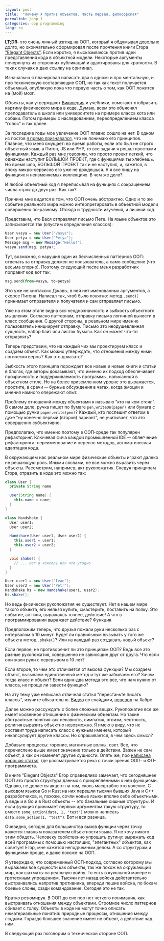 ```yaml
---
layout: post
title:  "Почему я против объектов. Часть первая, философская"
permalink: /oop-1
categories: oop programming
lang: ru
---
```


[book]:http://www.yegor256.com/elegant-objects.html

**LT;DR:** это очень личный взгляд на ООП, который я обдумывал довольно долго,
но окончательно сформировал после прочтения книги Егора ["Elegant
Objects"][book]. Если коротко, я высказываюсь против идеи представления кода в
объектной модели. Некоторые аргументы почерпнуты из сторонних публикаций и
адаптированы для краткости. В таких случаях я даю ссылку на оригинал.

Изначально я планировал написать два в одном: и про ментальную, и про
техническую составляющие ООП, но так как текст получается объемный, опубликую
пока что первую часть о том, как ООП ложится на (мой) мозг.

[wiki]:https://en.wikipedia.org/wiki/Object-oriented_programming#Objects_and_classes

Объекты, как утверждают [Википедия][wiki] и учебники, помогают отобразить
картину физического мира в коде. Думаю, всем это объяснял преподаватель в школе
или университете на примере класса кота или собаки. Потом примеры с
наследованием, переопределением класса "голос" и так далее.

[oop]:http://grishaev.me/oop

За последние годы мое увлечение ООП плавно сошло на нет. В одном из постов [я
прямо признавался][oop], что не понимаю его принципов. Главное, что меня
смущает: во время работы, если это был не строго объектный язык, а Питон, JS или
PHP, то все задачи я решал простыми функциями. Каждый раз мне говорили, что
просто проект легкий, что однажды наступит БОЛЬШОЙ ПРОЕКТ, где с функциями ты
хлебнешь. Но время шло, БОЛЬШОЙ ПРОЕКТ так и не наступил, и, кажется, в эпоху
микро-сервисов его уже не дождешься. А я все пишу на функциях и неизменяемых
коллекциях. В чем же дело?

И любой объектный код я переписывал на функциях с сокращением числа строк до
двух раз. Как так?

Причина мне видится в том, что ООП очень абстрактно. Одно и то же событие
реального мира можно интерпретировать в объектной модели совершенно
по-разному. Отсюда и трудности изучения, и лишний код.

Представим, что Вася отправляет письмо Пете. На языке объектов это записывается
так (опустим определения классов):

~~~java
User vasya = new User("Vasya");
User petya = new User("Petya");
Message msg = new Message("Hello!");
vasya.send(msg, petya);
~~~

Тут, возможно, я нарушил один из бесчисленных паттернов ООП: отвечать за
отправку должен не пользователь, а само сообщение (что весьма спорно). Поэтому
следующий после меня разработчик поправит код вот так:

~~~python
msg.send(from=vasya, to=petya)
~~~

Это уже не синтаксис Джавы, в ней нет именованных аргументов, а скорее
Питона. Написал так, чтоб было понятно: метод `.send()` принимает отправителя и
получателя и сам отправляет письмо.

Уже на этом этапе видна вся неоднозначность и зыбкость объектного
мышления. Согласно паттернам, отправку письма логичней вынести в класс
сообщения. С другой стороны, в реальном мире именно пользователь инициирует
отправку. Письмо это неодушевленная сущность, набор байт или листок бумаги. Как
он может что-то отправлять?

Теперь представим, что на каждый чих мы проектируем класс и создаем объект. Как
можно утверждать, что отношения между ними логически верны? Как это доказать?

Зыбкость этого принципа порождает все новые и новые книги и статьи в блогах, где
авторы доказывают, что именно их подход обеспечивает прозрачность и
поддерживаемость программы, написанной в объектном стиле. Но на более
приземленном уровне это выражается, простите, в срачи -- бурные обсуждения в
чатах, когда эмоции и мнения намного опережают опыт.

Проблему отношений между объектами я называю "кто на ком стоял". В самом деле,
ручка пишет по бумаге `pen.writeOn(paper)` или бумага с помощью ручки
`paper.write(pen)`? Каждый, кто поспешит ответом в духе "ну конечно первый
(второй) вариант", не учитывает, что это совершенно субъективно.

Предполагаю, что именно поэтому в ООП-среде так популярен рефакторинг. Ключевая
фича каждой промышленной IDE -- облегчение рефакторинга: переименование и
перенос методов, автоматическая адаптация кода.

В окружающем нас реальном мире физические объекты играют далеко не решающую
роль. Иными словами, не все можно выразить через объекты. Рассмотрим, например,
акт рукопожатия. Следуя принципам Егора, отразить в коде это можно так:

~~~java
class User {
  private String name

  User(String name) {
    this.name = name;
  }
}

class Handshake {
  User user1;
  User user2;

  Handshare(User user1, User user2) {
    this.user1 = user1;
    this.user2 = user2;
  }

  void shake() {
    // ... лог в консоль или что угодно
  }
}

User user1 = new User("Ivan");
User user2 = new User("Petr");
Handshake hs = new Handshake(user1, user2);
hs.shake();
~~~

Но ведь физически рукопожатия не существует. Нет в нашем мире такого объекта,
его нельзя купить, смастерить, поставить на полку. Это событие, акт или,
выражаясь точнее, действие! А что в программировании выражает действие? Функция.

Предположим теперь, что друзья пожали руки несколько раз с интервалом в 10
минут. Будет ли правильным вызывать у того же объекта метод `.shake()`? Или на
каждый раз создавать новый объект?

Если первое, не противоречит ли это принципам ООП? Ведь все это разные
рукопожатия, совершенно не зависящие друг от друга. Что если они жали руки с
перерывом в 10 лет?

Если второе, то чем это отличается от вызова функции? Мы создаем объект,
вызываем единственный метод и тут же забываем его? Зачем тогда класс и объект?
Если один-два метода это все, что нам нужно от класса, не проще ли завести
функцию?

[classes-video]:http://pyvideo.org/pycon-us-2012/stop-writing-classes.html
[classes-russ]:https://habrahabr.ru/post/140581/

На эту тему уже неписана отличная статья "перестаньте писать классы", изучите
обязательно. [Видео][classes-video] со слайдами, [перевод][classes-russ] на
Хабре.

Далее можно рассуждать о более сложных вещах. Рукопожатие все же имеет косвенное
отношение к физическим объектам. Но такие абстрактные понятия как ненависть,
симпатия, эгоизм, честность, религия выразить объектно невозможно. Я имею в
виду, что не составит труда написать класс с нужным именем, который
инкапсулирует другие классы. Но спрашивается, в чем здесь смысл?

[river]:http://www.flyingmachinestudios.com/programming/the-unofficial-guide-to-rich-hickeys-brain/

Добавьте процессы: горение, магнитные волны, свет. Все, что перечислено выше
имеет значение только в действии. Важен не сам объект, а как он изменяет другие
сущности. Опять же, про [написана хорошая статья][river], где рассматривается
река с точки зрения ООП- и ФП-программиста.

В книге "Elegant Objects" Егор справедливо замечает, что сегодняшнее ООП это
просто структура данных с прикрепленными к ней функциями. Однако, не делается
акцент на том, сколь масштабно это явление. С выходом языков Go и Rust на них
перешли тысячи бывших Java и С++ разработчиков, и, похоже, сочли новые языки
вполне себе объектными. А ведь и в Go и в Rust объекты -- это банальные сишные
структуры. И если функция принимает первым аргументом такую структуру, то вместо
`some_action(data, 1, "test")` можно написать `data.some_action(1, "test")`. Вот
и вся разница.

Очевидно, сегодня для большинства вызов функции через точку кажется главным
показателем объектности языка. Я не хочу никого этим обидеть. Человеку
свойственно упрощать рутину: выражать код всей программы с помощью настоящих,
"элегантных" объектов, как советует Егор, мне кажется неподъемным делом. А со
структурам и функциями проще, и даже похоже на ООП.

Я утверждаю, что современный ООП-подход, согласно которому мы выражаем все
сущности как объекты, так же похож на окружающий мир, как шахматы на реальную
войну. То есть в кукольной манере и гротескным упрощением. Тысячи лет назад
войска действительно выстраивались напротив противника, впереди пешие войска, по
бокам боевые слоны, сзади командование. Сегодня это не так.

Кратко резюмируя. В ООП до сих пор нет четкого понимания, как выстраивать
отношения между объектами. Огромное число паттернов сбивает с толку. Объекты в
коде не могут точно описать нематериальные понятия: природные процессы,
отношения между людьми. Гораздо большее значение имеет не объект, а действие над
ним.

В следующий раз поговорим о технической стороне ООП.
